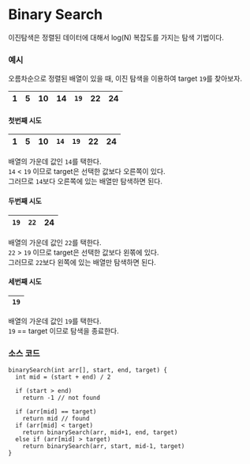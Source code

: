 Binary Search
===
이진탐색은 정렬된 데이터에 대해서 log(N) 복잡도를 가지는 탐색 기법이다. 


### 예시   

오름차순으로 정렬된 배열이 있을 때, 이진 탐색을 이용하여 target `19`를 찾아보자.   

| 1  | 5  | 10  | 14  | `19`  | 22  | 24  |
|---|---|---|---|---|---|---|   




#### 첫번째 시도   

| 1  | 5  | 10  | `14`  | `19`  | 22  | 24  |
|---|---|---|---|---|---|---|  



배열의 가운데 값인 `14`를 택한다.   
`14` < `19` 이므로 target은 선택한 값보다 오른쪽이 있다.    
그러므로 `14`보다 오른쪽에 있는 배열만 탐색하면 된다.     


#### 두번째 시도  
| `19`  | `22`  | 24  |
|---|---|---|   


배열의 가운데 값인 `22`를 택한다.    
`22` > `19` 이므로 target은 선택한 값보다 왼쪾에 있다.    
그러므로 `22`보다 왼쪽에 있는 배열만 탐색하면 된다.    


#### 세번째 시도   
| `19`  |
|---|    


배열의 가운데 값인 `19`를 택한다.   
`19` == target 이므로 탐색을 종료한다.    


### 소스 코드

```
binarySearch(int arr[], start, end, target) {
  int mid = (start + end) / 2
  
  if (start > end)
    return -1 // not found
  
  if (arr[mid] == target)
    return mid // found
  if (arr[mid] < target)
    return binarySearch(arr, mid+1, end, target)
  else if (arr[mid] > target)
    return binarySearch(arr, start, mid-1, target)
}
```
